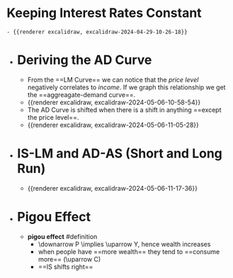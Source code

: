 # Keeping Interest Rates Constant
	- {{renderer excalidraw, excalidraw-2024-04-29-10-26-18}}
- # Deriving the AD Curve
	- From the ==LM Curve== we can notice that the *price level* negatively correlates to *income*. If we graph this relationship we get the ==aggreagate-demand curve==.
	- {{renderer excalidraw, excalidraw-2024-05-06-10-58-54}}
	- The AD Curve is shifted when there is a shift in anything ==except the price level==.
	- {{renderer excalidraw, excalidraw-2024-05-06-11-05-28}}
- # IS-LM and AD-AS (Short and Long Run)
	- {{renderer excalidraw, excalidraw-2024-05-06-11-17-36}}
- # Pigou Effect
	- **pigou effect** #definition
		- \downarrow P \implies \uparrow Y, hence wealth increases
		- when people have ==more wealth== they tend to ==consume more== (\uparrow C)
		- ==IS shifts right==